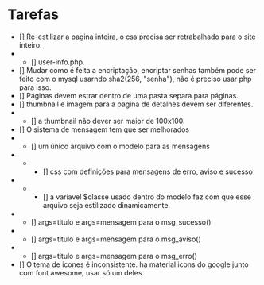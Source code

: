 # Tarefas

- [] Re-estilizar a pagina inteira, o css precisa ser retrabalhado para o site inteiro.
- - [] user-info.php.
- [] Mudar como é feita a encriptação, encriptar senhas também pode ser feito com o mysql usarndo sha2(256, "senha"), não é preciso usar php para isso.
- [] Páginas devem estrar dentro de uma pasta separa para páginas.
- [] thumbnail e imagem para a pagina de detalhes devem ser diferentes.
- - [] a thumbnail não dever ser maior de 100x100.
- [] O sistema de mensagem tem que ser melhorados
- - [] um único arquivo com o modelo para as mensagens
- - - [] css com definições para mensagens de erro, aviso e sucesso
- - - [] a variavel $classe usado dentro do modelo faz com que esse arquivo seja estilizado dinamicamente.
- - [] args=titulo e args=mensagem para o msg_sucesso()
- - [] args=titulo e args=mensagem para o msg_aviso()
- - [] args=titulo e args=mensagem para o msg_erro()
- [] O tema de icones é inconsistente. ha material icons do google junto com font awesome, usar só um deles
